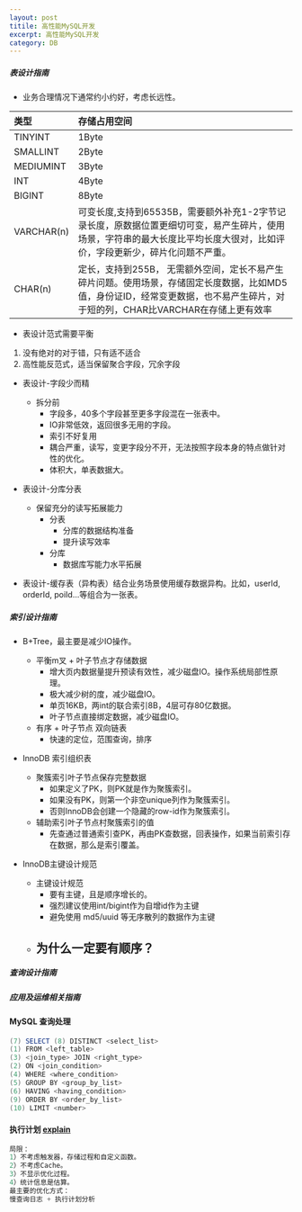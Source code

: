 ```yaml
---
layout: post
titile: 高性能MySQL开发
excerpt: 高性能MySQL开发
category: DB
---
```


##### 表设计指南
- 业务合理情况下通常约小约好，考虑长远性。

|类型  | 存储占用空间  |
|:---|:-----|
|TINYINT | 1Byte|
|SMALLINT| 2Byte|
|MEDIUMINT| 3Byte|
|INT| 4Byte|
|BIGINT| 8Byte|
|VARCHAR(n)| 可变长度,支持到65535B，需要额外补充1-2字节记录长度，原数据位置更细切可变，易产生碎片，使用场景，字符串的最大长度比平均长度大很对，比如评价，字段更新少，碎片化问题不严重。|
|CHAR(n)| 定长，支持到255B， 无需额外空间，定长不易产生碎片问题。使用场景，存储固定长度数据，比如MD5值，身份证ID，经常变更数据，也不易产生碎片，对于短的列，CHAR比VARCHAR在存储上更有效率|

- 表设计范式需要平衡
1. 没有绝对的对于错，只有适不适合
2. 高性能反范式，适当保留聚合字段，冗余字段

- 表设计-字段少而精
  - 拆分前
    - 字段多，40多个字段甚至更多字段混在一张表中。
    - IO非常低效，返回很多无用的字段。
    - 索引不好复用
    - 耦合严重，读写，变更字段分不开，无法按照字段本身的特点做针对性的优化。
    - 体积大，单表数据大。

- 表设计-分库分表
  - 保留充分的读写拓展能力
    - 分表
      - 分库的数据结构准备
      - 提升读写效率
    - 分库
      - 数据库写能力水平拓展

- 表设计-缓存表（异构表）结合业务场景使用缓存数据异构。比如，userId, orderId, poiId...等组合为一张表。

##### 索引设计指南
- B+Tree，最主要是减少IO操作。
  - 平衡m叉 + 叶子节点才存储数据
    - 增大页内数据量提升预读有效性，减少磁盘IO。操作系统局部性原理。
    - 极大减少树的度，减少磁盘IO。
    - 单页16KB，两int的联合索引8B，4层可存80亿数据。
    - 叶子节点直接绑定数据，减少磁盘IO。
  - 有序 + 叶子节点 双向链表
    - 快速的定位，范围查询，排序
- InnoDB 索引组织表
  - 聚簇索引叶子节点保存完整数据
    - 如果定义了PK，则PK就是作为聚簇索引。
    - 如果没有PK，则第一个非空unique列作为聚簇索引。
    - 否则InnoDB会创建一个隐藏的row-id作为聚簇索引。
  - 辅助索引叶子节点村聚簇索引的值
    - 先查通过普通索引查PK，再由PK查数据，回表操作，如果当前索引存在数据，那么是索引覆盖。
    
- InnoDB主键设计规范
  - 主键设计规范
    - 要有主键，且是顺序增长的。
    - 强烈建议使用int/bigint作为自增id作为主键
    - 避免使用 md5/uuid 等无序散列的数据作为主键
  - 为什么一定要有顺序？
    - 


  
  
  

##### 查询设计指南


##### 应用及运维相关指南

#### MySQL 查询处理

```java
(7) SELECT (8) DISTINCT <select_list>
(1) FROM <left_table>
(3) <join_type> JOIN <right_type>
(2) ON <join_condition>
(4) WHERE <where_condition>
(5) GROUP BY <group_by_list>
(6) HAVING <having_condition>
(9) ORDER BY <order_by_list>
(10) LIMIT <number>
```

#### 执行计划 [explain](https://dev.mysql.com/doc/refman/5.5/en/explain-output.html#explain-extra-information)

```java
局限：
1）不考虑触发器，存储过程和自定义函数。
2）不考虑Cache。
3）不显示优化过程。
4）统计信息是估算。 
最主要的优化方式：
慢查询日志 + 执行计划分析
```


